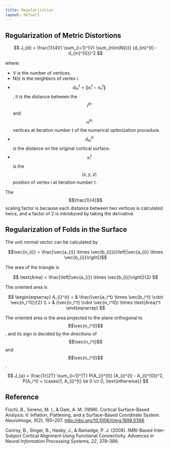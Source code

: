 ```yaml
---
title: Regularization
layout: default
---
```


## Regularization of Metric Distortions

$$ J_{d} = \frac{1}{4V} \sum_{i=1}^{V} \sum_{n\in{N(i)}} (d_{in}^{t} - d_{in}^{0})^2 $$

where:

- V is the number of vertices.
- N(i) is the neighbors of vertex i.
- $$d_{in}^{t} = \| x_{i}^{t} - x_n^t \|$$, it is the distance between the $$i^{th}$$ and $$n^{th}$$ vertices at iteration number t of the numerical optimization procedure.
- $$d_{in}^{0}$$ is the distance on the original cortical surface.
- $$x_{i}^{t}$$ is the $$(x, y, z)$$ position of vertex i at iteration number t.

The $$\frac{1}{4}$$ scaling factor is because each distance between two vertices is calculated twice, and a factor of 2 is introduced by taking the derivative.

## Regularization of Folds in the Surface

The unit normal vector can be calculated by

$$\vec{n_{i}} = \frac{\vec{a_{i}} \times \vec{b_{i}}}{\left|\vec{a_{i}} \times \vec{b_{i}}\right|}$$

The area of the triangle is

$$ \text{Area} = \frac{\left|\vec{a_{i}} \times \vec{b_{i}}\right|}{2} $$

The oriented area is

$$
\begin{eqnarray}
A_{i}^{t} = & \frac{\vec{a_i^t} \times \vec{b_i^t} \cdot \vec{n_i^0}}{2} \\
          = & (\vec{n_i^t} \cdot \vec{n_i^0}) \times \text{Area}^t
\end{eqnarray}
$$

The oriented area is the area projected to the plane orthogonal to $$\vec{n_i^0}$$, and its sign is decided by the directions of $$\vec{n_i^t}$$ and $$\vec{n_i^0}$$.

$$ J_{a} = \frac{1}{2T} \sum_{i=1}^{T} P(A_{i}^{t}) (A_{i}^{t} - A_{i}^{0})^2, P(A_i^t) = \cases{1, A_{i}^{t} \le 0 \cr 0, \text{otherwise}} $$

## Reference

Fischl, B., Sereno, M. I., & Dale, A. M. (1999). Cortical Surface-Based Analysis: II: Inflation, Flattening, and a Surface-Based Coordinate System. _NeuroImage, 9_(2), 195–207. http://doi.org/10.1006/nimg.1998.0396

Conroy, B., Singer, B., Haxby, J., & Ramadge, P. J. (2009). fMRI-Based Inter-Subject Cortical Alignment Using Functional Connectivity. _Advances in Neural Information Processing Systems, 22_, 378–386.
